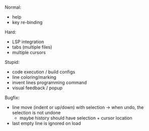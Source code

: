 Normal:
- help
- key re-binding

Hard:
- LSP integration
- tabs (multiple files)
- multiple cursors

Stupid:
- code execution / build configs
- line coloring/marking
- invent lines programming command
- visual feedback / popup

Bugfix:
- line move (indent or up/down) with selection -> when undo, the selection is not undone
    - maybe history should have selection + cursor location
- last empty line is ignored on load
